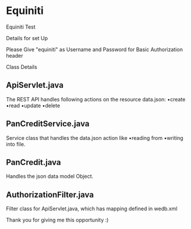 # Equiniti
Equiniti Test


Details for set Up

Please Give "equiniti" as Username and Password for Basic Authorization header

Class Details

ApiServlet.java
-----------------
The REST API handles following actions on the resource data.json:
•create
•read
•update 
•delete 

PanCreditService.java
---------------------

Service class that handles the data.json action like 
•reading from
•writing into file.

PanCredit.java
-------------

Handles the json data model Object.

AuthorizationFilter.java
-----------------------

Filter class for ApiServlet.java, which has mapping defined in wedb.xml


Thank you for giving me this opportunity :) 
